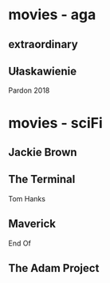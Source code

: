 
# movies - aga

## extraordinary 


## Ułaskawienie 
Pardon
2018

# movies - sciFi

## Jackie Brown

## The Terminal
Tom Hanks

## Maverick
End Of



## The Adam Project

